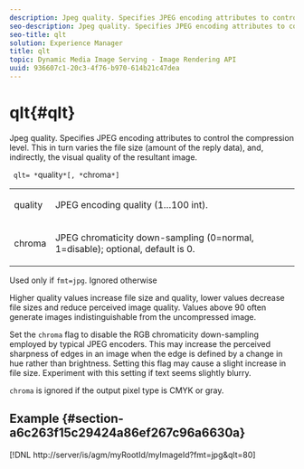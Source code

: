 ```yaml
---
description: Jpeg quality. Specifies JPEG encoding attributes to control the compression level. This in turn varies the file size (amount of the reply data), and, indirectly, the visual quality of the resultant image.
seo-description: Jpeg quality. Specifies JPEG encoding attributes to control the compression level. This in turn varies the file size (amount of the reply data), and, indirectly, the visual quality of the resultant image.
seo-title: qlt
solution: Experience Manager
title: qlt
topic: Dynamic Media Image Serving - Image Rendering API
uuid: 936607c1-20c3-4f76-b970-614b21c47dea
---
```


# qlt{#qlt}

Jpeg quality. Specifies JPEG encoding attributes to control the compression level. This in turn varies the file size (amount of the reply data), and, indirectly, the visual quality of the resultant image.

 ` qlt= *`quality`*[, *`chroma`*]`

<table id="simpletable_D080D15922CE4EF4B707282A4D45739A"> 
 <tr class="strow"> 
  <td class="stentry"> <p> <span class="codeph"> <span class="varname"> quality </span> </span> </p> </td> 
  <td class="stentry"> <p>JPEG encoding quality (1…100 int). </p> </td> 
 </tr> 
 <tr class="strow"> 
  <td class="stentry"> <p> <span class="codeph"> <span class="varname"> chroma </span> </span> </p> </td> 
  <td class="stentry"> <p>JPEG chromaticity down-sampling (0=normal, 1=disable); optional, default is 0. </p> </td> 
 </tr> 
</table>

Used only if `fmt=jpg`. Ignored otherwise

Higher quality values increase file size and quality, lower values decrease file sizes and reduce perceived image quality. Values above 90 often generate images indistinguishable from the uncompressed image.

Set the `chroma` flag to disable the RGB chromaticity down-sampling employed by typical JPEG encoders. This may increase the perceived sharpness of edges in an image when the edge is defined by a change in hue rather than brightness. Setting this flag may cause a slight increase in file size. Experiment with this setting if text seems slightly blurry.

`chroma` is ignored if the output pixel type is CMYK or gray.

## Example {#section-a6c263f15c29424a86ef267c96a6630a}

[!DNL http://server/is/agm/myRootId/myImageId?fmt=jpg&qlt=80] 
